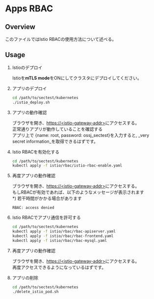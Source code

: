 # Apps RBAC

## Overview

このファイルではIstio RBACの使用方法について述べる。

## Usage

1. Istioのデプロイ

    Istioを**mTLS mode**をONにしてクラスタにデプロイしてください。

2. アプリのデプロイ

    ```bash
    cd /path/to/sectest/kubernetes
    ./istio_deploy.sh
    ```

3. アプリの動作確認

    ブラウザを開き、[https://\<istio-gateway-addr\>](https://localhost:31390)にアクセスする。  
    正常通りアプリが動作していることを確認する  
    アプリ上で {name: root, password: ossj_sectest}を入力すると, _very secret information_を取得できるはずです。

4. Istio RBACを有効化する

    ```bash
    cd /path/to/sectest/kubernetes
    kubectl apply -f istio/rbac/istio-rbac-enable.yaml
    ```

5. 再度アプリの動作確認

    ブラウザを開き、[https://\<istio-gateway-addr\>](https://localhost:31390)にアクセスする。  
    もしRBACが有効であれば、以下のようなメッセージが表示されます  
    \*) 若干時間がかかる場合があります

    ```text
    RBAC: access denied
    ```

6. Istio RBACでアプリ通信を許可する

    ```bash
    cd /path/to/sectest/kubernetes
    kubectl apply -f istio/rbac/rbac-apiserver.yaml
    kubectl apply -f istio/rbac/rbac-frontend.yaml
    kubectl apply -f istio/rbac/rbac-mysql.yaml
    ```

7. 再度アプリの動作確認

    ブラウザを開き、[https://\<istio-gateway-addr\>](https://localhost:31390)にアクセスする。  
    再度アクセスできるようになっているはずです。

8. アプリの削除

    ```bash
    cd /path/to/sectest/kubernetes
    ./delete_istio_pod.sh
    ```
